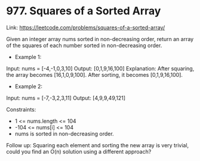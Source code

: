 # 977. Squares of a Sorted Array


Link: https://leetcode.com/problems/squares-of-a-sorted-array/

Given an integer array nums sorted in non-decreasing order, return an array of the squares of each number sorted in non-decreasing order.

 

- Example 1:

Input: nums = [-4,-1,0,3,10]
Output: [0,1,9,16,100]
Explanation: After squaring, the array becomes [16,1,0,9,100].
After sorting, it becomes [0,1,9,16,100].

- Example 2:

Input: nums = [-7,-3,2,3,11]
Output: [4,9,9,49,121]
 

Constraints:

- 1 <= nums.length <= 104
- -104 <= nums[i] <= 104
- nums is sorted in non-decreasing order.
 

Follow up: Squaring each element and sorting the new array is very trivial, could you find an O(n) solution using a different approach?
